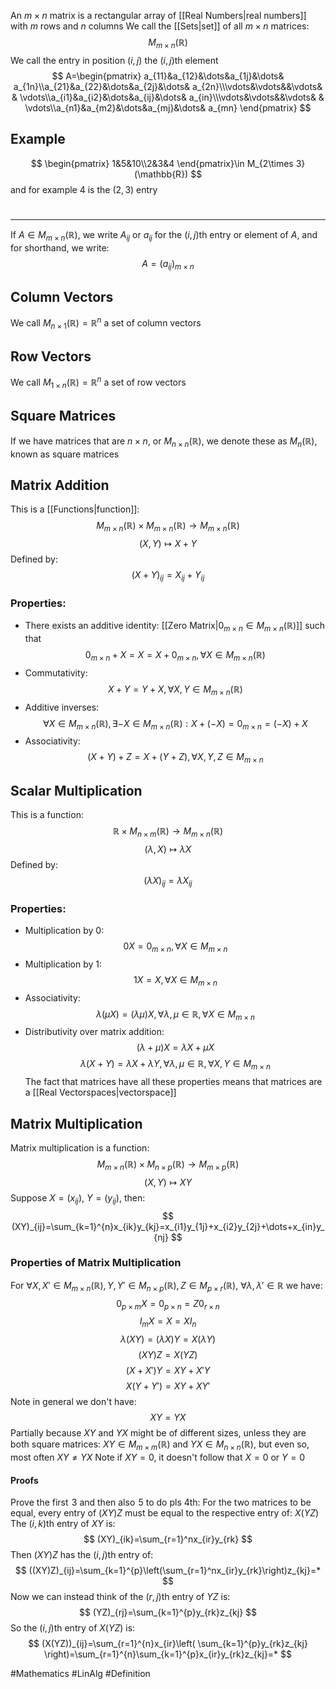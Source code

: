 An $m\times n$ matrix is a rectangular array of [[Real Numbers|real numbers]] with $m$ rows and $n$ columns
We call the [[Sets|set]] of all $m\times n$ matrices:
$$
M_{m\times n}(\mathbb{R})
$$
We call the entry in position $(i,j)$ the $(i,j)$th element
$$
A=\begin{pmatrix}
a_{11}&a_{12}&\dots&a_{1j}&\dots& a_{1n}\\a_{21}&a_{22}&\dots&a_{2j}&\dots& a_{2n}\\\vdots&\vdots&&\vdots& & \vdots\\a_{i1}&a_{i2}&\dots&a_{ij}&\dots& a_{in}\\\vdots&\vdots&&\vdots& & \vdots\\a_{n1}&a_{m2}&\dots&a_{mj}&\dots& a_{mn}
\end{pmatrix}
$$
## Example
$$
\begin{pmatrix}
1&5&10\\2&3&4
\end{pmatrix}\in M_{2\times 3}(\mathbb{R})
$$
and for example $4$ is the $(2,3)$ entry 
# 
___
If $A\in M_{m\times n}(\mathbb{R})$, we write $A_{ij}$ or $a_{ij}$ for the $(i,j)$th entry or element of $A$, and for shorthand, we write:
$$
A=(a_{ij})_{m\times n}
$$
## Column Vectors
We call $M_{n\times 1}(\mathbb{R})=\mathbb{R}^n$ a set of column vectors
## Row Vectors
We call $M_{1\times n}(\mathbb{R})=\mathbb{R}^n$ a set of row vectors
## Square Matrices
If we have matrices that are $n\times n$, or $M_{n\times n}(\mathbb{R})$, we denote these as $M_{n}(\mathbb{R})$, known as square matrices
## Matrix Addition
This is a [[Functions|function]]:
$$
M_{m\times n}(\mathbb{R})\times M_{m\times n}(\mathbb{R})\to M_{m\times n}(\mathbb{R})
$$
$$
 (X,Y)\mapsto X+Y
$$
Defined by:
$$
(X+Y)_{ij}=X_{ij}+Y_{ij}
$$
### Properties:
- There exists an additive identity: [[Zero Matrix|$0_{m\times n}\in M_{m\times n}(\mathbb{R})$]] such that
$$
0_{m\times n}+X=X=X+0_{m\times n},\,\forall X \in M_{m\times n}(\mathbb{R})
$$
- Commutativity:
$$
X+Y=Y+X,\forall X,Y\in M_{m\times n}(\mathbb{R})
$$
- Additive inverses:
$$
\forall X \in M_{m\times n}(\mathbb{R}),\exists-X\in M_{m\times n}(\mathbb{R}):X+(-X)=0_{m\times n}=(-X)+X
$$
- Associativity:
$$
(X+Y)+Z=X+(Y+Z),\forall X,Y,Z\in M_{m\times n}
$$
## Scalar Multiplication
This is a function:
$$
\mathbb{R}\times M_{n\times m}(\mathbb{R})\to M_{m\times n}(\mathbb{R})
$$
$$
(\lambda,X)\mapsto\lambda X
$$
Defined by:
$$
(\lambda X)_{ij}=\lambda X_{ij}
$$
### Properties:
- Multiplication by 0:
$$
0X=0_{m\times n},\forall X \in M_{m\times n}
$$
- Multiplication by 1:
$$
1X=X,\forall X \in M_{m\times n}
$$
- Associativity:
$$
\lambda(\mu X)=(\lambda\mu)X,\forall\lambda,\mu \in \mathbb{R},\forall X \in M_{m\times n}
$$
- Distributivity over matrix addition:
$$
(\lambda+\mu)X=\lambda X+\mu X
$$
$$
\lambda(X+Y)=\lambda X+\lambda Y,\forall\lambda,\mu \in \mathbb{R},\forall X,Y \in M_{m\times n}
$$
The fact that matrices have all these properties means that matrices are a [[Real Vectorspaces|vectorspace]]
## Matrix Multiplication
Matrix multiplication is a function:
$$
M_{m\times n}(\mathbb{R})\times M_{n\times p}(\mathbb{R})\to M_{m\times p}(\mathbb{R})
$$
$$
(X,Y)\mapsto XY
$$
Suppose $X=(x_{ij})$, $Y=(y_{ij})$, then:
$$
(XY)_{ij}=\sum_{k=1}^{n}x_{ik}y_{kj}=x_{i1}y_{1j}+x_{i2}y_{2j}+\dots+x_{in}y_{nj}
$$
### Properties of Matrix Multiplication
For $\forall X,X'\in M_{m\times n}(\mathbb{R}),Y,Y'\in M_{n\times p}(\mathbb{R}),Z\in M_{p\times r}(\mathbb{R})$, $\forall\lambda,\lambda'\in\mathbb{R}$ we have:
$$
0_{p\times m}X=0_{p\times n}=Z0_{r\times n}
$$
$$
I_{m}X=X=XI_{n}
$$
$$
\lambda(XY)=(\lambda X)Y=X(\lambda Y)
$$
$$
(XY)Z=X(YZ)
$$
$$
 (X+X')Y=XY+X'Y
$$
$$
X(Y+Y')=XY+XY'
$$
Note in general we don't have:
$$
XY=YX
$$
Partially because $XY$ and $YX$ might be of different sizes, unless they are both square matrices: $XY\in M_{m\times m}(\mathbb{R})$ and $YX \in M_{n\times n}(\mathbb{R})$, but even so, most often $XY\neq YX$ 
Note if $XY=0$, it doesn't follow that $X=0$ or $Y=0$ 
#### Proofs
Prove the first $\hspace{0pt}3$ and then also $\hspace{0pt}5$ to do pls
4th: 
For the two matrices to be equal, every entry of $(XY)Z$ must be equal to the respective entry of: $X(YZ)$
The $(i,k)$th entry of $XY$ is:
$$
(XY)_{ik}=\sum_{r=1}^nx_{ir}y_{rk}
$$
Then $(XY)Z$ has the $(i,j)$th entry of:
$$
((XY)Z)_{ij}=\sum_{k=1}^{p}\left(\sum_{r=1}^nx_{ir}y_{rk}\right)z_{kj}=*
$$
Now we can instead think of the $(r,j)$th entry of $YZ$ is:
$$
(YZ)_{rj}=\sum_{k=1}^{p}y_{rk}z_{kj}
$$
So the $(i,j)$th entry of $X(YZ)$ is:
$$
(X(YZ))_{ij}=\sum_{r=1}^{n}x_{ir}\left( \sum_{k=1}^{p}y_{rk}z_{kj} \right)=\sum_{r=1}^{n}\sum_{k=1}^{p}x_{ir}y_{rk}z_{kj}=*
$$



#Mathematics #LinAlg #Definition